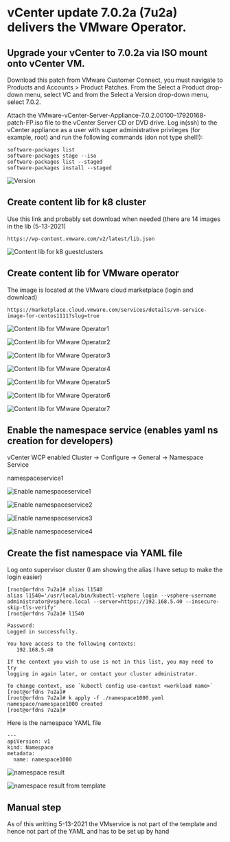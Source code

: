 # vCenter update 7.0.2a (7u2a) delivers the VMware Operator. 

## Upgrade your vCenter to 7.0.2a via ISO mount onto vCenter VM.

Download this patch from VMware Customer Connect, you must navigate to Products and Accounts > Product Patches. 
From the Select a Product drop-down menu, select VC and from the Select a Version drop-down menu, select 7.0.2.

Attach the VMware-vCenter-Server-Appliance-7.0.2.00100-17920168-patch-FP.iso file to the vCenter Server CD or DVD drive.
Log in(ssh) to the vCenter appliance as a user with super administrative privileges (for example, root) and run the following commands (don not type shell!):

```
software-packages list
software-packages stage --iso  
software-packages list --staged
software-packages install --staged
```
![Version](https://github.com/ogelbric/7u2a/blob/main/vCenterVersion.png)

## Create content lib for k8 cluster 

Use this link and probably set download when needed (there are 14 images in the lib (5-13-2021)
```
https://wp-content.vmware.com/v2/latest/lib.json
```
![Content lib for k8 guestclusters](https://github.com/ogelbric/7u2a/blob/main/contentlibfork8.png)

## Create content lib for VMware operator

The image is located at the VMware cloud marketplace (login and download)
```
https://marketplace.cloud.vmware.com/services/details/vm-service-image-for-centos1111?slug=true
```
![Content lib for VMware Operator1](https://github.com/ogelbric/7u2a/blob/main/contentlibforvmwareoperator1.png)

![Content lib for VMware Operator2](https://github.com/ogelbric/7u2a/blob/main/contentlibforvmwareoperator2.png)

![Content lib for VMware Operator3](https://github.com/ogelbric/7u2a/blob/main/contentlibforvmwareoperator3.png)

![Content lib for VMware Operator4](https://github.com/ogelbric/7u2a/blob/main/contentlibforvmwareoperator4.png)

![Content lib for VMware Operator5](https://github.com/ogelbric/7u2a/blob/main/contentlibforvmwareoperator5.png)

![Content lib for VMware Operator6](https://github.com/ogelbric/7u2a/blob/main/contentlibforvmwareoperator6.png)

![Content lib for VMware Operator7](https://github.com/ogelbric/7u2a/blob/main/contentlibforvmwareoperator7.png)

## Enable the namespace service (enables yaml ns creation for developers) 

vCenter WCP enabled Cluster -> Configure -> General -> Namespace Service

namespaceservice1

![Enable namespaceservice1](https://github.com/ogelbric/7u2a/blob/main/namespaceservice1.png)

![Enable namespaceservice2](https://github.com/ogelbric/7u2a/blob/main/namespaceservice2.png)

![Enable namespaceservice3](https://github.com/ogelbric/7u2a/blob/main/namespaceservice3.png)

![Enable namespaceservice4](https://github.com/ogelbric/7u2a/blob/main/namespaceservice4.png)

## Create the fist namespace via YAML file 

Log onto supervisor cluster (I am showing the alias I have setup to make the login easier)
```
[root@orfdns 7u2a]# alias l1540
alias l1540='/usr/local/bin/kubectl-vsphere login --vsphere-username administrator@vsphere.local --server=https://192.168.5.40 --insecure-skip-tls-verify'
[root@orfdns 7u2a]# l1540

Password: 
Logged in successfully.

You have access to the following contexts:
   192.168.5.40

If the context you wish to use is not in this list, you may need to try
logging in again later, or contact your cluster administrator.

To change context, use `kubectl config use-context <workload name>`
[root@orfdns 7u2a]# 
[root@orfdns 7u2a]# k apply -f ./namespace1000.yaml 
namespace/namespace1000 created
[root@orfdns 7u2a]# 
```
Here is the namespace YAML file

```
---
apiVersion: v1
kind: Namespace
metadata:
  name: namespace1000  
 ```
 
![namespace result](https://github.com/ogelbric/7u2a/blob/main/namespaceresult.png)

![namespace result from template](https://github.com/ogelbric/7u2a/blob/main/namespaceresultfromteplate.png)

 ## Manual step 
 As of this writting 5-13-2021 the VMservice is not part of the template and hence not part of the YAML and has to be set up by hand
 
 
 

